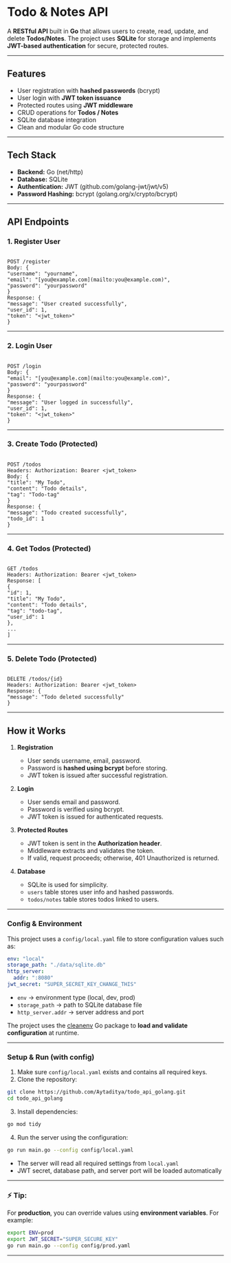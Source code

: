 
# Todo & Notes API

A **RESTful API** built in **Go** that allows users to create, read, update, and delete **Todos/Notes**. The project uses **SQLite** for storage and implements **JWT-based authentication** for secure, protected routes.  

---

## Features

- User registration with **hashed passwords** (bcrypt)
- User login with **JWT token issuance**
- Protected routes using **JWT middleware**
- CRUD operations for **Todos / Notes**
- SQLite database integration
- Clean and modular Go code structure

---

## Tech Stack

- **Backend:** Go (net/http)
- **Database:** SQLite
- **Authentication:** JWT (github.com/golang-jwt/jwt/v5)
- **Password Hashing:** bcrypt (golang.org/x/crypto/bcrypt)

---

## API Endpoints

### 1. Register User

```

POST /register
Body: {
"username": "yourname",
"email": "[you@example.com](mailto:you@example.com)",
"password": "yourpassword"
}
Response: {
"message": "User created successfully",
"user_id": 1,
"token": "<jwt_token>"
}

```

---

### 2. Login User

```

POST /login
Body: {
"email": "[you@example.com](mailto:you@example.com)",
"password": "yourpassword"
}
Response: {
"message": "User logged in successfully",
"user_id": 1,
"token": "<jwt_token>"
}

```

---

### 3. Create Todo (Protected)

```

POST /todos
Headers: Authorization: Bearer <jwt_token>
Body: {
"title": "My Todo",
"content": "Todo details",
"tag": "Todo-tag"
}
Response: {
"message": "Todo created successfully",
"todo_id": 1
}

```

---

### 4. Get Todos (Protected)

```

GET /todos
Headers: Authorization: Bearer <jwt_token>
Response: [
{
"id": 1,
"title": "My Todo",
"content": "Todo details",
"tag": "todo-tag",
"user_id": 1
},
...
]

```

---

### 5. Delete Todo (Protected)

```

DELETE /todos/{id}
Headers: Authorization: Bearer <jwt_token>
Response: {
"message": "Todo deleted successfully"
}

````

---

## How it Works

1. **Registration**
   - User sends username, email, password.
   - Password is **hashed using bcrypt** before storing.
   - JWT token is issued after successful registration.

2. **Login**
   - User sends email and password.
   - Password is verified using bcrypt.
   - JWT token is issued for authenticated requests.

3. **Protected Routes**
   - JWT token is sent in the **Authorization header**.
   - Middleware extracts and validates the token.
   - If valid, request proceeds; otherwise, 401 Unauthorized is returned.

4. **Database**
   - SQLite is used for simplicity.
   - `users` table stores user info and hashed passwords.
   - `todos/notes` table stores todos linked to users.

---

### **Config & Environment**

This project uses a `config/local.yaml` file to store configuration values such as:

```yaml
env: "local"
storage_path: "./data/sqlite.db"
http_server:
  addr: ":8080"
jwt_secret: "SUPER_SECRET_KEY_CHANGE_THIS"
```

* `env` → environment type (local, dev, prod)
* `storage_path` → path to SQLite database file
* `http_server.addr` → server address and port

The project uses the [cleanenv](https://github.com/ilyakaznacheev/cleanenv) Go package to **load and validate configuration** at runtime.

---

### **Setup & Run (with config)**

1. Make sure `config/local.yaml` exists and contains all required keys.
2. Clone the repository:

```bash
git clone https://github.com/Aytaditya/todo_api_golang.git
cd todo_api_golang
```

3. Install dependencies:

```bash
go mod tidy
```

4. Run the server using the configuration:

```bash
go run main.go --config config/local.yaml
```

* The server will read all required settings from `local.yaml`
* JWT secret, database path, and server port will be loaded automatically

---

### ⚡ Tip:

For **production**, you can override values using **environment variables**. For example:

```bash
export ENV=prod
export JWT_SECRET="SUPER_SECURE_KEY"
go run main.go --config config/prod.yaml
```

---
